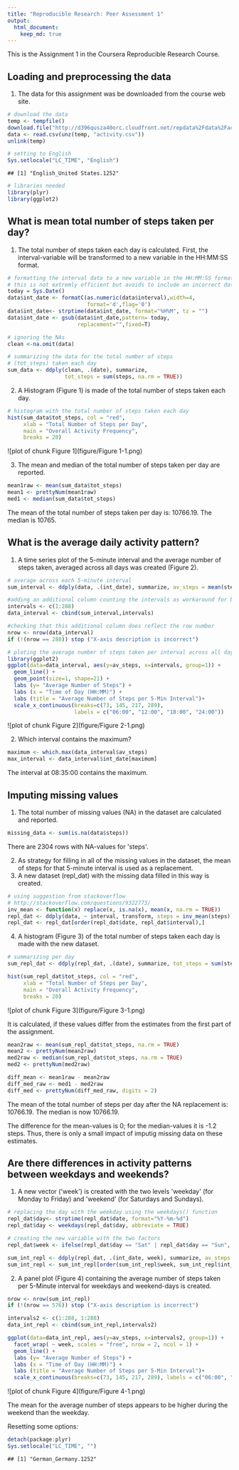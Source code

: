 ```yaml
---
title: "Reproducible Research: Peer Assessment 1"
output: 
  html_document:
    keep_md: true
---
```

This is the Assignment 1 in the Coursera Reproducible Research Course.

## Loading and preprocessing the data

1. The data for this assignment was be downloaded from the course web site.


```r
# download the data
temp <- tempfile()
download.file("http://d396qusza40orc.cloudfront.net/repdata%2Fdata%2Factivity.zip",temp)
data <- read.csv(unz(temp, "activity.csv"))
unlink(temp)

# setting to English 
Sys.setlocale("LC_TIME", "English")
```

```
## [1] "English_United States.1252"
```

```r
# libraries needed
library(plyr)
library(ggplot2)
```

## What is mean total number of steps taken per day?

1. The total number of steps taken each day is calculated. First, the interval-variable will be transformed to a new variable in the HH:MM:SS format.


```r
# formatting the interval data to a new variable in the HH:MM:SS format
# this is not extremly efficient but avoids to include an incorrect date
today = Sys.Date()
data$int_date <- formatC(as.numeric(data$interval),width=4,
                         format='d',flag='0')
data$int_date<- strptime(data$int_date, format="%H%M", tz = "")
data$int_date <- gsub(data$int_date,pattern= today,
                      replacement="",fixed=T)

# ignoring the NAs
clean <-na.omit(data)

# summarizing the data for the total number of steps 
# (tot_steps) taken each day
sum_data <- ddply(clean, .(date), summarize, 
                  tot_steps = sum(steps, na.rm = TRUE))
```

2. A Histogram (Figure 1) is made of the total number of steps taken each day. 


```r
# histogram with the total number of steps taken each day
hist(sum_data$tot_steps, col = "red",
     xlab = "Total Number of Steps per Day",  
     main = "Overall Activity Frequency",
     breaks = 20)
```

![plot of chunk Figure 1](figure/Figure 1-1.png) 

3. The mean and median of the total number of steps taken per day are reported. 


```r
mean1raw <- mean(sum_data$tot_steps)
mean1 <- prettyNum(mean1raw)
med1 <- median(sum_data$tot_steps)
```

The mean of the total number of steps taken per day is: 10766.19. The median is 10765.

## What is the average daily activity pattern?

1. A time series plot of the 5-minute interval and the average number of steps taken, averaged across all days was created (Figure 2). 


```r
# average across each 5-minute interval 
sum_interval <- ddply(data, .(int_date), summarize, av_steps = mean(steps, na.rm = TRUE))

#adding an additional column counting the intervals as workaround for better labeling of x-axis
intervals <- c(1:288)
data_interval <- cbind(sum_interval,intervals)

#checking that this additional column does reflect the row number
nrow <- nrow(data_interval)
if (!(nrow == 288)) stop ("X-axis description is incorrect")
```


```r
# ploting the average number of steps taken per interval across all days
library(ggplot2)
ggplot(data=data_interval, aes(y=av_steps, x=intervals, group=1)) + 
  geom_line() + 
  geom_point(size=1, shape=21) +
  labs (y= "Average Number of Steps") +
  labs (x = "Time of Day (HH:MM)") +
  labs (title = "Average Number of Steps per 5-Min Interval")+
  scale_x_continuous(breaks=c(73, 145, 217, 289), 
                     labels = c("06:00", "12:00", "18:00", "24:00"))
```

![plot of chunk Figure 2](figure/Figure 2-1.png) 

2. Which interval contains the maximum?


```r
maximum <- which.max(data_interval$av_steps)
max_interval <- data_interval$int_date[maximum]
```

The interval at  08:35:00 contains the maximum. 

## Imputing missing values

1. The total number of missing values (NA) in the dataset are calculated and reported.


```r
missing_data <- sum(is.na(data$steps))
```

There are 2304 rows with NA-values for 'steps'. 

2. As strategy for filling in all of the missing values in the dataset, the mean of steps for that 5-minute interval is used as a replacement.
3. A new dataset (repl_dat) with the missing data filled in this way is created. 


```r
# using suggestion from stackoverflow
# http://stackoverflow.com/questions/9322773/
inv_mean <- function(x) replace(x, is.na(x), mean(x, na.rm = TRUE))
repl_dat <- ddply(data, ~ interval, transform, steps = inv_mean(steps))
repl_dat <- repl_dat[order(repl_dat$date, repl_dat$interval),]  
```

4. A histogram (Figure 3) of the total number of steps taken each day is made with the new dataset.


```r
# summarizing per day
sum_repl_dat <- ddply(repl_dat, .(date), summarize, tot_steps = sum(steps, na.rm = TRUE))
```


```r
hist(sum_repl_dat$tot_steps, col = "red",
     xlab = "Total Number of Steps per Day", 
     main = "Overall Activity Frequency",
     breaks = 20)
```

![plot of chunk Figure 3](figure/Figure 3-1.png) 

It is calculated, if these values differ from the estimates from the first part of the assignment. 


```r
mean2raw <- mean(sum_repl_dat$tot_steps, na.rm = TRUE)
mean2 <- prettyNum(mean2raw)
med2raw <- median(sum_repl_dat$tot_steps, na.rm = TRUE)
med2 <- prettyNum(med2raw)

diff_mean <- mean1raw - mean2raw
diff_med_raw <- med1 - med2raw
diff_med <- prettyNum(diff_med_raw, digits = 2)
```

The mean of the total number of steps per day after the NA replacement is: 10766.19. The median is now 10766.19.

The difference for the mean-values is 0; for the median-values it is -1.2 steps. Thus, there is only a small impact of imputig missing data on these estimates. 

## Are there differences in activity patterns between weekdays and weekends?

1. A new vector ('week') is created with the two levels 'weekday' (for Monday to Friday) and 'weekend' (for Saturdays and Sundays).



```r
# replacing the day with the weekday using the weekdays() function
repl_dat$day<- strptime(repl_dat$date, format="%Y-%m-%d")
repl_dat$day <- weekdays(repl_dat$day, abbreviate = TRUE)

# creating the new variable with the two factors
repl_dat$week <- ifelse(repl_dat$day == "Sat" | repl_dat$day == "Sun", "weekend", "weekday")

sum_int_repl <- ddply(repl_dat, .(int_date, week), summarize, av_steps = mean(steps, na.rm = TRUE))
sum_int_repl <- sum_int_repl[order(sum_int_repl$week, sum_int_repl$int_date, na.last=NA),]  
```

2. A panel plot (Figure 4) containing the average number of steps taken per 5-Minute interval for weekdays and weekend-days is created. 


```r
nrow <- nrow(sum_int_repl)
if (!(nrow == 576)) stop ("X-axis description is incorrect")

intervals2 <- c(1:288, 1:288)
data_int_repl <- cbind(sum_int_repl,intervals2)
```


```r
ggplot(data=data_int_repl, aes(y=av_steps, x=intervals2, group=1)) + 
  facet_wrap( ~ week, scales = "free", nrow = 2, ncol = 1) +
  geom_line() + 
  labs (y= "Average Number of Steps") +
  labs (x = "Time of Day (HH:MM)") +
  labs (title = "Average Number of Steps per 5-Min Interval")+
  scale_x_continuous(breaks=c(73, 145, 217, 289), labels = c("06:00", "12:00", "18:00", "24:00"))
```

![plot of chunk Figure 4](figure/Figure 4-1.png) 

The mean for the average number of steps appears to be higher during the weekend than the weekday. 

Resetting some options: 


```r
detach(package:plyr) 
Sys.setlocale("LC_TIME", "")
```

```
## [1] "German_Germany.1252"
```
